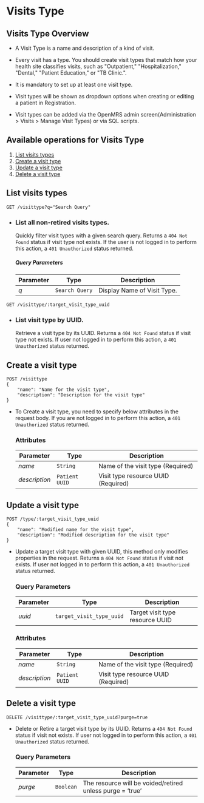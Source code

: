# Visits Type

## Visits Type Overview

* A Visit Type is a name and description of a kind of visit. 

* Every visit has a type. You should create visit types that match how your health site classifies visits, such as 
"Outpatient," "Hospitalization," "Dental," "Patient Education," or "TB Clinic.".

* It is mandatory to set up at least one visit type.

* Visit types will be shown as dropdown options when creating or editing a patient in Registration. 

* Visit types can be added via the OpenMRS admin screen(Administration > Visits > Manage Visit Types) or via SQL scripts. 

## Available operations for Visits Type

1. [List visits types](#list-visits-types)
2. [Create a visit type](#create-a-visit-type)
3. [Update a visit type](#update-a-visit-type)
4. [Delete a visit type](#delete-a-visit-type)


## List visits types
```console
GET /visittype?q="Search Query"
```
* ### List all non-retired visits types.
    
    Quickly filter visit types with a given search query. Returns a `404 Not Found` status if visit type not exists. 
    If the user is not logged in to perform this action, a `401 Unauthorized` status returned.
    
    ##### Query Parameters

    Parameter | Type | Description
    --- | --- | ---
    *q* | `Search Query` | Display Name of Visit Type.

```console
GET /visittype/:target_visit_type_uuid
```
* ### List visit type by UUID.

    Retrieve a visit type by its UUID. Returns a `404 Not Found` status if visit type not exists. If user not logged 
    in to perform this action, a `401 Unauthorized` status returned.
   

## Create a visit type
```console
POST /visittype
{
    "name": "Name for the visit type",
    "description": "Description for the visit type"
}
```
* To Create a visit type, you need to specify below attributes in the request body. If you are not logged in to perform this action,
 a `401 Unauthorized` status returned.

    ### Attributes

    Parameter | Type | Description
    --- | --- | ---
    *name* | `String` | Name of the visit type (Required)
    *description* | `Patient UUID` | Visit type resource UUID (Required)
   

## Update a visit type
```console
POST /type/:target_visit_type_uuid
{
    "name": "Modified name for the visit type",
    "description": "Modified description for the visit type"
}
```
*  Update a target visit type with given UUID, this method only modifies properties in the request. Returns a `404 Not Found` 
status if visit not exists. If user not logged in to perform this action, a `401 Unauthorized` status returned.

    ### Query Parameters

    Parameter | Type | Description
    --- | --- | ---
    *uuid* | `target_visit_type_uuid` | Target visit type resource UUID
    
    ### Attributes

    Parameter | Type | Description
    --- | --- | ---
    *name* | `String` | Name of the visit type (Required)
    *description* | `Patient UUID` | Visit type resource UUID (Required)
    
    
## Delete a visit type
```console
DELETE /visittype/:target_visit_type_uuid?purge=true
```
* Delete or Retire a target visit type by its UUID. Returns a `404 Not Found` status if visit not exists. If user not logged 
  in to perform this action, a `401 Unauthorized` status returned.

    ### Query Parameters

    Parameter | Type | Description
    --- | --- | ---
    *purge* | `Boolean` | The resource will be voided/retired unless purge = ‘true’


